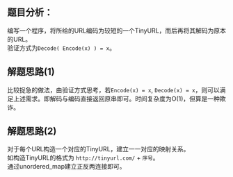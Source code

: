 ## 题目分析：
编写一个程序，将所给的URL编码为较短的一个TinyURL，而后再将其解码为原本的URL。  
验证方式为`Decode( Encode(x) ) = x`。
## 解题思路(1)
比较捉急的做法，由验证方式思考，若`Encode(x) = x`, `Decode(x) = x`，则可以满足上述需求。即解码与编码直接返回原串即可。时间复杂度为O(1)，但算是一种欺诈。  
## 解题思路(2)
对于每个URL构造一个对应的TinyURL，建立一一对应的映射关系。  
如构造TinyURL的格式为 `http://tinyurl.com/` + `序号`。  
通过unordered_map建立正反两连接即可。
